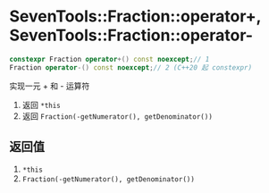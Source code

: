 # SevenTools::Fraction::operator+, SevenTools::Fraction::operator-

```cpp
constexpr Fraction operator+() const noexcept;// 1
Fraction operator-() const noexcept;// 2 (C++20 起 constexpr)
```

实现一元 + 和 - 运算符
1. 返回 `*this`
2. 返回 `Fraction(-getNumerator(), getDenominator())`

## 返回值

1. `*this`
2. `Fraction(-getNumerator(), getDenominator())`